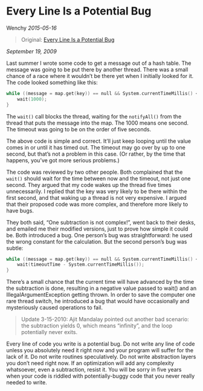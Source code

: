 Every Line Is a Potential Bug
=====================
Wenchy *2015-05-16*

> Original: [Every Line Is a Potential Bug](http://www.teamten.com/lawrence/writings/every_line_is_a_potential_bug.html)

*September 19, 2009*

Last summer I wrote some code to get a message out of a hash table. The message was going to be put there by another thread. There was a small chance of a race where it wouldn’t be there yet when I initially looked for it. The code looked something like this:

``` c
while ((message = map.get(key)) == null && System.currentTimeMillis() < timeoutTime) {
    wait(1000);
}
```

The `wait()` call blocks the thread, waiting for the `notifyAll()` from the thread that puts the message into the map. The 1000 means one second. The timeout was going to be on the order of five seconds.

The above code is simple and correct. It’ll just keep looping until the value comes in or until it has timed out. The timeout may go over by up to one second, but that’s not a problem in this case. (Or rather, by the time that happens, you’ve got more serious problems.)

The code was reviewed by two other people. Both complained that the `wait()` should wait for the time between now and the timeout, not just one second. They argued that my code wakes up the thread five times unnecessarily. I replied that the key was very likely to be there within the first second, and that waking up a thread is not very expensive. I argued that their proposed code was more complex, and therefore more likely to have bugs.

They both said, “One subtraction is not complex!”, went back to their desks, and emailed me their modified versions, just to prove how simple it could be. Both introduced a bug. One person’s bug was straightforward: he used the wrong constant for the calculation. But the second person’s bug was subtle:

``` c
while ((message = map.get(key)) == null && System.currentTimeMillis() < timeoutTime) {
    wait(timeoutTime - System.currentTimeMillis());
}
```

There’s a small chance that the current time will have advanced by the time the subtraction is done, resulting in a negative value passed to wait() and an IllegalArgumentException getting thrown. In order to save the computer one rare thread switch, he introduced a bug that would have occasionally and mysteriously caused operations to fail.

> Update 3-15-2010: Ajit Mandalay pointed out another bad scenario: the subtraction yields 0, which means “infinity”, and the loop potentially never exits.

Every line of code you write is a potential bug. Do not write any line of code unless you absolutely need it right now and your program will suffer for the lack of it. Do not write routines speculatively. Do not write abstraction layers you don’t need right now. If an optimization will add any complexity whatsoever, even a subtraction, resist it. You will be sorry in five years when your code is riddled with potentially-buggy code that you never really needed to write.





